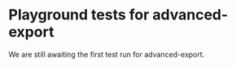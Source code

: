 # Playground tests for advanced-export
We are still awaiting the first test run for advanced-export.
